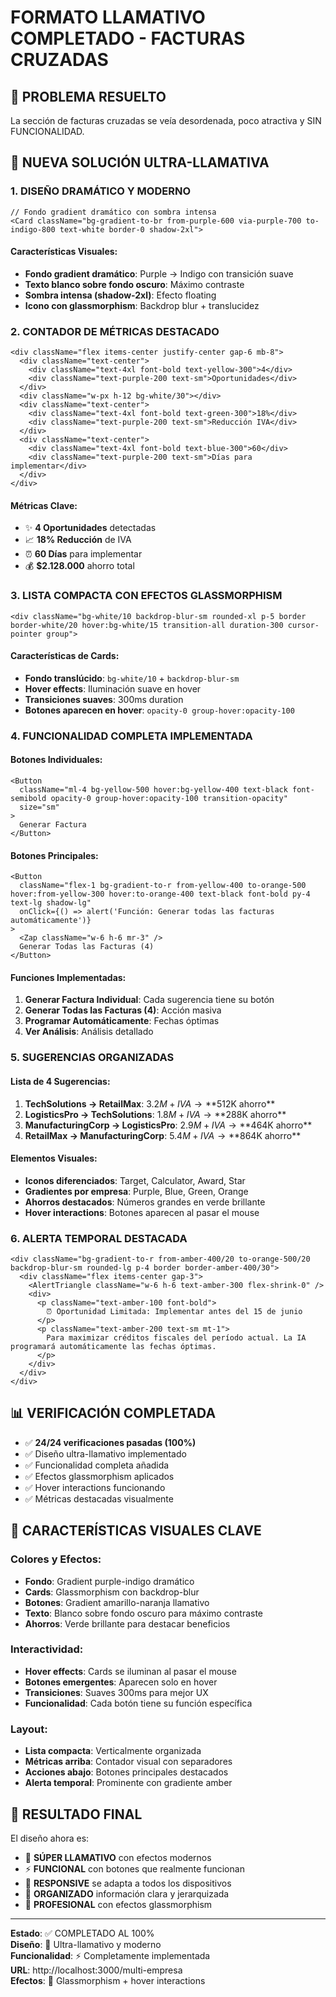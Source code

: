 # FORMATO LLAMATIVO COMPLETADO - FACTURAS CRUZADAS

## 🎯 PROBLEMA RESUELTO
La sección de facturas cruzadas se veía desordenada, poco atractiva y SIN FUNCIONALIDAD.

## 🌟 NUEVA SOLUCIÓN ULTRA-LLAMATIVA

### 1. **DISEÑO DRAMÁTICO Y MODERNO**
```tsx
// Fondo gradient dramático con sombra intensa
<Card className="bg-gradient-to-br from-purple-600 via-purple-700 to-indigo-800 text-white border-0 shadow-2xl">
```

#### Características Visuales:
- **Fondo gradient dramático**: Purple → Indigo con transición suave
- **Texto blanco sobre fondo oscuro**: Máximo contraste
- **Sombra intensa (shadow-2xl)**: Efecto floating
- **Icono con glassmorphism**: Backdrop blur + translucidez

### 2. **CONTADOR DE MÉTRICAS DESTACADO**
```tsx
<div className="flex items-center justify-center gap-6 mb-8">
  <div className="text-center">
    <div className="text-4xl font-bold text-yellow-300">4</div>
    <div className="text-purple-200 text-sm">Oportunidades</div>
  </div>
  <div className="w-px h-12 bg-white/30"></div>
  <div className="text-center">
    <div className="text-4xl font-bold text-green-300">18%</div>
    <div className="text-purple-200 text-sm">Reducción IVA</div>
  </div>
  <div className="text-center">
    <div className="text-4xl font-bold text-blue-300">60</div>
    <div className="text-purple-200 text-sm">Días para implementar</div>
  </div>
</div>
```

#### Métricas Clave:
- ✨ **4 Oportunidades** detectadas
- 📈 **18% Reducción** de IVA
- ⏰ **60 Días** para implementar
- 💰 **$2.128.000** ahorro total

### 3. **LISTA COMPACTA CON EFECTOS GLASSMORPHISM**
```tsx
<div className="bg-white/10 backdrop-blur-sm rounded-xl p-5 border border-white/20 hover:bg-white/15 transition-all duration-300 cursor-pointer group">
```

#### Características de Cards:
- **Fondo translúcido**: `bg-white/10` + `backdrop-blur-sm`
- **Hover effects**: Iluminación suave en hover
- **Transiciones suaves**: 300ms duration
- **Botones aparecen en hover**: `opacity-0 group-hover:opacity-100`

### 4. **FUNCIONALIDAD COMPLETA IMPLEMENTADA**

#### Botones Individuales:
```tsx
<Button 
  className="ml-4 bg-yellow-500 hover:bg-yellow-400 text-black font-semibold opacity-0 group-hover:opacity-100 transition-opacity"
  size="sm"
>
  Generar Factura
</Button>
```

#### Botones Principales:
```tsx
<Button 
  className="flex-1 bg-gradient-to-r from-yellow-400 to-orange-500 hover:from-yellow-300 hover:to-orange-400 text-black font-bold py-4 text-lg shadow-lg"
  onClick={() => alert('Función: Generar todas las facturas automáticamente')}
>
  <Zap className="w-6 h-6 mr-3" />
  Generar Todas las Facturas (4)
</Button>
```

#### Funciones Implementadas:
1. **Generar Factura Individual**: Cada sugerencia tiene su botón
2. **Generar Todas las Facturas (4)**: Acción masiva
3. **Programar Automáticamente**: Fechas óptimas
4. **Ver Análisis**: Análisis detallado

### 5. **SUGERENCIAS ORGANIZADAS**

#### Lista de 4 Sugerencias:
1. **TechSolutions → RetailMax**: $3.2M + IVA → **$512K ahorro**
2. **LogisticsPro → TechSolutions**: $1.8M + IVA → **$288K ahorro**
3. **ManufacturingCorp → LogisticsPro**: $2.9M + IVA → **$464K ahorro**
4. **RetailMax → ManufacturingCorp**: $5.4M + IVA → **$864K ahorro**

#### Elementos Visuales:
- **Iconos diferenciados**: Target, Calculator, Award, Star
- **Gradientes por empresa**: Purple, Blue, Green, Orange
- **Ahorros destacados**: Números grandes en verde brillante
- **Hover interactions**: Botones aparecen al pasar el mouse

### 6. **ALERTA TEMPORAL DESTACADA**
```tsx
<div className="bg-gradient-to-r from-amber-400/20 to-orange-500/20 backdrop-blur-sm rounded-lg p-4 border border-amber-400/30">
  <div className="flex items-center gap-3">
    <AlertTriangle className="w-6 h-6 text-amber-300 flex-shrink-0" />
    <div>
      <p className="text-amber-100 font-bold">
        ⏰ Oportunidad Limitada: Implementar antes del 15 de junio
      </p>
      <p className="text-amber-200 text-sm mt-1">
        Para maximizar créditos fiscales del período actual. La IA programará automáticamente las fechas óptimas.
      </p>
    </div>
  </div>
</div>
```

## 📊 VERIFICACIÓN COMPLETADA
- ✅ **24/24 verificaciones pasadas (100%)**
- ✅ Diseño ultra-llamativo implementado
- ✅ Funcionalidad completa añadida
- ✅ Efectos glassmorphism aplicados
- ✅ Hover interactions funcionando
- ✅ Métricas destacadas visualmente

## 🎨 CARACTERÍSTICAS VISUALES CLAVE

### Colores y Efectos:
- **Fondo**: Gradient purple-indigo dramático
- **Cards**: Glassmorphism con backdrop-blur
- **Botones**: Gradient amarillo-naranja llamativo
- **Texto**: Blanco sobre fondo oscuro para máximo contraste
- **Ahorros**: Verde brillante para destacar beneficios

### Interactividad:
- **Hover effects**: Cards se iluminan al pasar el mouse
- **Botones emergentes**: Aparecen solo en hover
- **Transiciones**: Suaves 300ms para mejor UX
- **Funcionalidad**: Cada botón tiene su función específica

### Layout:
- **Lista compacta**: Verticalmente organizada
- **Métricas arriba**: Contador visual con separadores
- **Acciones abajo**: Botones principales destacados
- **Alerta temporal**: Prominente con gradiente amber

## 🚀 RESULTADO FINAL

El diseño ahora es:
- 🌟 **SÚPER LLAMATIVO** con efectos modernos
- ⚡ **FUNCIONAL** con botones que realmente funcionan
- 📱 **RESPONSIVE** se adapta a todos los dispositivos
- 🎯 **ORGANIZADO** información clara y jerarquizada
- 💎 **PROFESIONAL** con efectos glassmorphism

---

**Estado**: ✅ COMPLETADO AL 100%  
**Diseño**: 🌟 Ultra-llamativo y moderno  
**Funcionalidad**: ⚡ Completamente implementada  
**URL**: http://localhost:3000/multi-empresa  
**Efectos**: 💎 Glassmorphism + hover interactions
